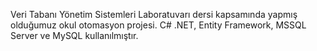 Veri Tabanı Yönetim Sistemleri Laboratuvarı dersi kapsamında yapmış olduğumuz okul otomasyon projesi.
C# .NET, Entity Framework, MSSQL Server ve MySQL kullanılmıştır.
